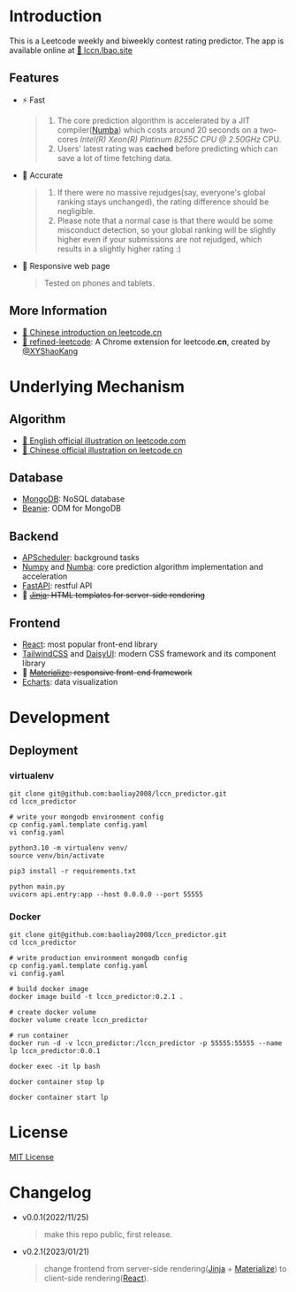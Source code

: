 
# Introduction

This is a Leetcode weekly and biweekly contest rating predictor. The app is available online at [🔗 lccn.lbao.site](https://lccn.lbao.site/)

## Features
* ⚡️ Fast
  > 1. The core prediction algorithm is accelerated by a JIT compiler([Numba](https://numba.pydata.org/)) which costs around 20 seconds on a two-cores *Intel(R) Xeon(R) Platinum 8255C CPU @ 2.50GHz* CPU.
  > 2. Users' latest rating was **cached** before predicting which can save a lot of time fetching data.
* 🎯 Accurate
  > 1. If there were no massive rejudges(say, everyone's global ranking stays unchanged), the rating difference should be negligible.
  > 2. Please note that a normal case is that there would be some misconduct detection, so your global ranking will be slightly higher even if your submissions are not rejudged, which results in a slightly higher rating :)
* 📱 Responsive web page
  > Tested on phones and tablets.

## More Information
* [🔗 Chinese introduction on leetcode.cn](https://leetcode.cn/circle/discuss/2Ibimx/)
* [🔗 refined-leetcode](https://github.com/XYShaoKang/refined-leetcode): A Chrome extension for leetcode.**cn**, created by [@XYShaoKang](https://github.com/XYShaoKang)

# Underlying Mechanism

## Algorithm

* [🔗 English official illustration on leetcode.com](https://leetcode.com/discuss/general-discussion/468851/New-Contest-Rating-Algorithm-(Coming-Soon))
* [🔗 Chinese official illustration on leetcode.cn](https://leetcode.cn/circle/article/neTUV4/)

## Database

* [MongoDB](https://www.mongodb.com/): NoSQL database
* [Beanie](https://roman-right.github.io/beanie/): ODM for MongoDB

## Backend

* [APScheduler](https://apscheduler.readthedocs.io/en/3.x/): background tasks
* [Numpy](https://numpy.org/) and [Numba](https://numba.pydata.org/): core prediction algorithm implementation and acceleration
* [FastAPI](https://fastapi.tiangolo.com/): restful API
* 🚮 ~~[Jinja](https://jinja.palletsprojects.com/): HTML templates for server-side rendering~~

## Frontend

* [React](https://reactjs.org/): most popular front-end library
* [TailwindCSS](https://tailwindcss.com/) and [DaisyUI](https://daisyui.com/): modern CSS framework and its component library
* 🚮 ~~[Materialize](https://materializecss.com/): responsive front-end framework~~
* [Echarts](https://echarts.apache.org/en/index.html): data visualization

# Development

## Deployment

### virtualenv

```shell
git clone git@github.com:baoliay2008/lccn_predictor.git
cd lccn_predictor

# write your mongodb environment config
cp config.yaml.template config.yaml
vi config.yaml

python3.10 -m virtualenv venv/
source venv/bin/activate

pip3 install -r requirements.txt

python main.py
uvicorn api.entry:app --host 0.0.0.0 --port 55555
```

### Docker

```shell
git clone git@github.com:baoliay2008/lccn_predictor.git
cd lccn_predictor

# write production environment mongodb config
cp config.yaml.template config.yaml
vi config.yaml

# build docker image
docker image build -t lccn_predictor:0.2.1 .

# create docker volume
docker volume create lccn_predictor

# run container
docker run -d -v lccn_predictor:/lccn_predictor -p 55555:55555 --name lp lccn_predictor:0.0.1

docker exec -it lp bash

docker container stop lp

docker container start lp

```

# License

[MIT License](LICENSE)

# Changelog

* v0.0.1(2022/11/25)
  > make this repo public, first release.
* v0.2.1(2023/01/21)
  > change frontend from server-side rendering([Jinja](https://jinja.palletsprojects.com/) + [Materialize](https://materializecss.com/)) to client-side rendering([React](https://reactjs.org/)).
